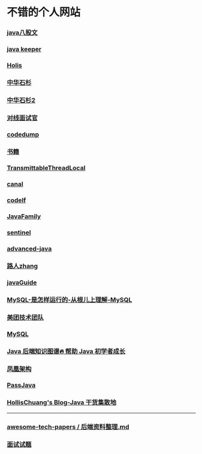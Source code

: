 # 不错的个人网站
### [java八股文](http://121.40.44.120/xyblog/find/22176.html)
### [java keeper](https://javakeeper.starfish.ink/data-management/Redis/Redis-MQ.html#_2-1-list-%E5%AE%9E%E7%8E%B0%E6%B6%88%E6%81%AF%E9%98%9F%E5%88%97)
### [Holis](https://www.hollischuang.com/)
### [中华石杉](https://gitee.com/shishan100)
### [中华石杉2](https://doocs.github.io/advanced-java/#/?id=%E4%BA%92%E8%81%94%E7%BD%91-java-%E5%B7%A5%E7%A8%8B%E5%B8%88%E8%BF%9B%E9%98%B6%E7%9F%A5%E8%AF%86%E5%AE%8C%E5%85%A8%E6%89%AB%E7%9B%B2)
### [对线面试官](http://javainterview.gitee.io/luffy/2021/08/19/01-Java%E5%9F%BA%E7%A1%80/04.%20%E5%8F%8D%E5%B0%84%E5%92%8C%E5%8A%A8%E6%80%81%E4%BB%A3%E7%90%86/)
### [codedump](https://www.codedump.info/post/20200122-series-pages/)
### [书籍](https://github.com/itdevbooks/pdf)


### [TransmittableThreadLocal](https://github.com/alibaba/transmittable-thread-local)
### [canal](https://github.com/alibaba/canal)

### [codelf](https://unbug.github.io/codelf/#)
### [JavaFamily](https://github.com/chenjiabing666/JavaFamily)

### [sentinel](https://github.com/alibaba/Sentinel/wiki/%E9%99%90%E6%B5%81---%E5%86%B7%E5%90%AF%E5%8A%A8)

### [advanced-java](https://doocs.github.io/advanced-java/#/)

### [路人zhang](https://mp.weixin.qq.com/mp/appmsgalbum?__biz=MzA4NjU1MzA2MQ==&action=getalbum&album_id=1966226418825035778&scene=126&uin=&key=&devicetype=iMac+MacBookPro15%2C1+OSX+OSX+13.7.1+build(22H221)&version=13080911&lang=zh_CN&nettype=WIFI&ascene=78&fontScale=100)


### [javaGuide](https://javaguide.cn/home.html)

### [MySQL-是怎样运行的-从根儿上理解-MySQL](https://shidongxu0312.github.io/2019/11/13/MySQL-%E6%98%AF%E6%80%8E%E6%A0%B7%E8%BF%90%E8%A1%8C%E7%9A%84-%E4%BB%8E%E6%A0%B9%E5%84%BF%E4%B8%8A%E7%90%86%E8%A7%A3-MySQL/#01%E4%B8%87%E9%87%8C%E9%95%BF%E5%BE%81%E7%AC%AC%E4%B8%80%E6%AD%A5%E9%9D%9E%E5%B8%B8%E9%87%8D%E8%A6%81--%E5%A6%82%E4%BD%95%E6%84%89%E5%BF%AB%E7%9A%84%E9%98%85%E8%AF%BB%E6%9C%AC%E5%B0%8F%E5%86%8C)


### [美团技术团队](https://tech.meituan.com/)

### [MySQL](https://shidongxu0312.github.io/2019/11/13/MySQL-%E6%98%AF%E6%80%8E%E6%A0%B7%E8%BF%90%E8%A1%8C%E7%9A%84-%E4%BB%8E%E6%A0%B9%E5%84%BF%E4%B8%8A%E7%90%86%E8%A7%A3-MySQL/#01%E4%B8%87%E9%87%8C%E9%95%BF%E5%BE%81%E7%AC%AC%E4%B8%80%E6%AD%A5%E9%9D%9E%E5%B8%B8%E9%87%8D%E8%A6%81--%E5%A6%82%E4%BD%95%E6%84%89%E5%BF%AB%E7%9A%84%E9%98%85%E8%AF%BB%E6%9C%AC%E5%B0%8F%E5%86%8C)

### [Java 后端知识图谱🔥 帮助 Java 初学者成长](https://gitee.com/zhongfucheng/athena)	

### [凤凰架构](https://icyfenix.cn/introduction/about-the-fenix-project.html)

### [PassJava](http://www.passjava.cn/#/)

### [HollisChuang's Blog-Java 干货集散地](https://www.hollischuang.com/)	
****
### [awesome-tech-papers / 后端资料整理.md](https://github.com/hiddenzzh/awesome-tech-papers/blob/master/%E5%90%8E%E7%AB%AF%E8%B5%84%E6%96%99%E6%95%B4%E7%90%86.md)


### [面试试题](https://blog.csdn.net/xiaofeng10330111/category_12835087.html)